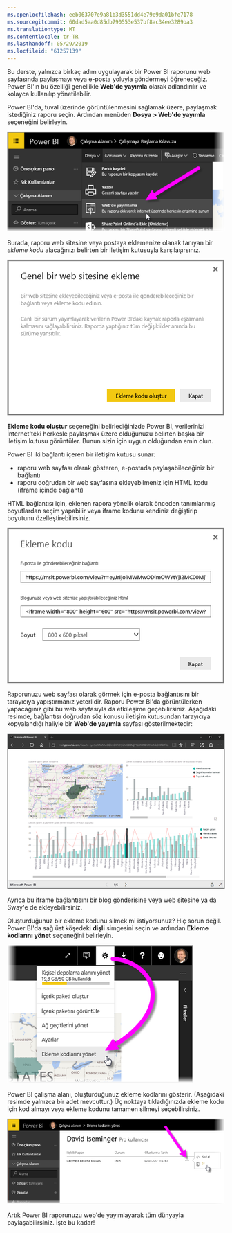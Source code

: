 ```yaml
---
ms.openlocfilehash: eeb063707e9a81b3d3551dd4e79e9da01bfe7178
ms.sourcegitcommit: 60dad5aa0d85db790553e537bf8ac34ee3289ba3
ms.translationtype: MT
ms.contentlocale: tr-TR
ms.lasthandoff: 05/29/2019
ms.locfileid: "61257139"
---
```

Bu derste, yalnızca birkaç adım uygulayarak bir Power BI raporunu web sayfasında paylaşmayı veya e-posta yoluyla göndermeyi öğreneceğiz. Power BI'ın bu özelliği genellikle **Web'de yayımla** olarak adlandırılır ve kolayca kullanılıp yönetilebilir.

Power BI'da, tuval üzerinde görüntülenmesini sağlamak üzere, paylaşmak istediğiniz raporu seçin. Ardından menüden **Dosya > Web'de yayımla** seçeneğini belirleyin.

![](media/6-6-publish-to-web/6-6_1a.png)

Burada, raporu web sitesine veya postaya eklemenize olanak tanıyan bir *ekleme kodu* alacağınızı belirten bir iletişim kutusuyla karşılaşırsınız.

![](media/6-6-publish-to-web/6-6_2.png)

**Ekleme kodu oluştur** seçeneğini belirlediğinizde Power BI, verilerinizi İnternet'teki herkesle paylaşmak üzere olduğunuzu belirten başka bir iletişim kutusu görüntüler. Bunun sizin için uygun olduğundan emin olun.

Power BI iki bağlantı içeren bir iletişim kutusu sunar:

* raporu web sayfası olarak gösteren, e-postada paylaşabileceğiniz bir bağlantı
* raporu doğrudan bir web sayfasına ekleyebilmeniz için HTML kodu (iframe içinde bağlantı)

HTML bağlantısı için, eklenen rapora yönelik olarak önceden tanımlanmış boyutlardan seçim yapabilir veya iframe kodunu kendiniz değiştirip boyutunu özelleştirebilirsiniz.

![](media/6-6-publish-to-web/6-6_3.png)

Raporunuzu web sayfası olarak görmek için e-posta bağlantısını bir tarayıcıya yapıştırmanız yeterlidir. Raporu Power BI'da görüntülerken yapacağınız gibi bu web sayfasıyla da etkileşime geçebilirsiniz. Aşağıdaki resimde, bağlantısı doğrudan söz konusu iletişim kutusundan tarayıcıya kopyalandığı haliyle bir **Web'de yayımla** sayfası gösterilmektedir:

![](media/6-6-publish-to-web/6-6_4.png)

Ayrıca bu iframe bağlantısını bir blog gönderisine veya web sitesine ya da Sway'e de ekleyebilirsiniz.

Oluşturduğunuz bir ekleme kodunu silmek mi istiyorsunuz? Hiç sorun değil. Power BI'da sağ üst köşedeki **dişli** simgesini seçin ve ardından **Ekleme kodlarını yönet** seçeneğini belirleyin.

![](media/6-6-publish-to-web/6-6_5.png)

Power BI çalışma alanı, oluşturduğunuz ekleme kodlarını gösterir. (Aşağıdaki resimde yalnızca bir adet mevcuttur.) Üç noktaya tıkladığınızda ekleme kodu için kod almayı veya ekleme kodunu tamamen silmeyi seçebilirsiniz.

![](media/6-6-publish-to-web/6-6_6.png)

Artık Power BI raporunuzu web'de yayımlayarak tüm dünyayla paylaşabilirsiniz. İşte bu kadar!


